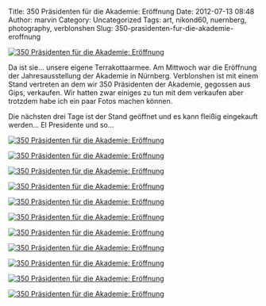 Title: 350 Präsidenten für die Akademie: Eröffnung
Date: 2012-07-13 08:48
Author: marvin
Category: Uncategorized
Tags: art, nikond60, nuernberg, photography, verblonshen
Slug: 350-prasidenten-fur-die-akademie-eroffnung

[![350 Präsidenten für die Akademie: Eröffnung](http://farm8.staticflickr.com/7137/7560607154_b02b416a6a_c.jpg)](http://www.flickr.com/photos/marvinxsteadfast/7560607154/ "350 Präsidenten für die Akademie: Eröffnung by marvinxsteadfast, on Flickr, via Patr")

Da ist sie... unsere eigene Terrakottaarmee. Am Mittwoch war die
Eröffnung der Jahresausstellung der Akademie in Nürnberg. Verblonshen
ist mit einem Stand vertreten an dem wir 350 Präsidenten der Akademie,
gegossen aus Gips, verkaufen. Wir hatten zwar einiges zu tun mit dem
verkaufen aber trotzdem habe ich ein paar Fotos machen können.

Die nächsten drei Tage ist der Stand geöffnet und es kann fleißig
eingekauft werden... El Presidente und so...

[![350 Präsidenten für die Akademie: Eröffnung](http://farm8.staticflickr.com/7126/7560605418_1999005817_c.jpg)](http://www.flickr.com/photos/marvinxsteadfast/7560605418/ "350 Präsidenten für die Akademie: Eröffnung by marvinxsteadfast, on Flickr, via Patr")

[![350 Präsidenten für die Akademie: Eröffnung](http://farm8.staticflickr.com/7249/7560604556_50ed5cd0cc_c.jpg)](http://www.flickr.com/photos/marvinxsteadfast/7560604556/ "350 Präsidenten für die Akademie: Eröffnung by marvinxsteadfast, on Flickr, via Patr")

[![350 Präsidenten für die Akademie: Eröffnung](http://farm9.staticflickr.com/8167/7560603416_2059fda2d6_c.jpg)](http://www.flickr.com/photos/marvinxsteadfast/7560603416/ "350 Präsidenten für die Akademie: Eröffnung by marvinxsteadfast, on Flickr, via Patr")

[![350 Präsidenten für die Akademie: Eröffnung](http://farm9.staticflickr.com/8026/7560601370_068ff4ff46_c.jpg)](http://www.flickr.com/photos/marvinxsteadfast/7560601370/ "350 Präsidenten für die Akademie: Eröffnung by marvinxsteadfast, on Flickr, via Patr")

[![350 Präsidenten für die Akademie: Eröffnung](http://farm9.staticflickr.com/8141/7560602196_f7d9dc7b43_c.jpg)](http://www.flickr.com/photos/marvinxsteadfast/7560602196/ "350 Präsidenten für die Akademie: Eröffnung by marvinxsteadfast, on Flickr, via Patr")

[![350 Präsidenten für die Akademie: Eröffnung](http://farm9.staticflickr.com/8430/7560599378_205583d9f6_c.jpg)](http://www.flickr.com/photos/marvinxsteadfast/7560599378/ "350 Präsidenten für die Akademie: Eröffnung by marvinxsteadfast, on Flickr, via Patr")

[![350 Präsidenten für die Akademie: Eröffnung](http://farm9.staticflickr.com/8433/7560600472_d86c1fe9d6_c.jpg)](http://www.flickr.com/photos/marvinxsteadfast/7560600472/ "350 Präsidenten für die Akademie: Eröffnung by marvinxsteadfast, on Flickr, via Patr")

[![350 Präsidenten für die Akademie: Eröffnung](http://farm8.staticflickr.com/7115/7560597372_60768590f5_c.jpg)](http://www.flickr.com/photos/marvinxsteadfast/7560597372/ "350 Präsidenten für die Akademie: Eröffnung by marvinxsteadfast, on Flickr, via Patr")

[![350 Präsidenten für die Akademie: Eröffnung](http://farm8.staticflickr.com/7268/7560598454_5927531ccf_c.jpg)](http://www.flickr.com/photos/marvinxsteadfast/7560598454/ "350 Präsidenten für die Akademie: Eröffnung by marvinxsteadfast, on Flickr, via Patr")

[![350 Präsidenten für die Akademie: Eröffnung](http://farm9.staticflickr.com/8164/7560596282_d9790d7549_c.jpg)](http://www.flickr.com/photos/marvinxsteadfast/7560596282/ "350 Präsidenten für die Akademie: Eröffnung by marvinxsteadfast, on Flickr, via Patr")

[![350 Präsidenten für die Akademie: Eröffnung](http://farm9.staticflickr.com/8153/7560595326_49bfd02309_c.jpg)](http://www.flickr.com/photos/marvinxsteadfast/7560595326/ "350 Präsidenten für die Akademie: Eröffnung by marvinxsteadfast, on Flickr, via Patr")

